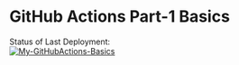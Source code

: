 # GitHub Actions Part-1 Basics


Status of Last Deployment:<br>
[![My-GitHubActions-Basics](https://github.com/Wireflex/Practice/actions/workflows/first_actions.yml/badge.svg?branch=main)](https://github.com/Wireflex/Practice/actions/workflows/first_actions.yml)
